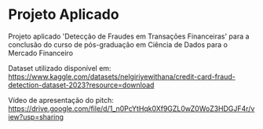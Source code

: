 # Projeto Aplicado
 Projeto aplicado 'Detecção de Fraudes em Transações Financeiras' para a conclusão do curso de pós-graduação em Ciência de Dados para o Mercado Financeiro


Dataset utilizado disponível em: https://www.kaggle.com/datasets/nelgiriyewithana/credit-card-fraud-detection-dataset-2023?resource=download

Vídeo de apresentação do pitch: https://drive.google.com/file/d/1_n0PcYtHqk0Xf9GZL0wZ0WoZ3HDGJF4r/view?usp=sharing
